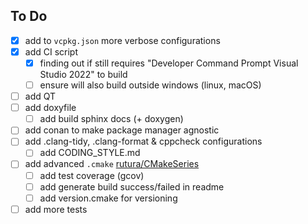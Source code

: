 ## To Do
- [x] add to `vcpkg.json` more verbose configurations
- [x] add CI script
	- [x] finding out if still requires "Developer Command Prompt Visual Studio 2022" to build
	- [ ] ensure will also build outside windows (linux, macOS)
- [ ] add QT
- [ ] add doxyfile
	- [ ] add build sphinx docs (+ doxygen)	
- [ ] add conan to make package manager agnostic
- [ ] add .clang-tidy, .clang-format & cppcheck configurations
	- [ ] add CODING_STYLE.md
- [ ] add advanced `.cmake` [rutura/CMakeSeries](https://github.com/rutura/CMakeSeries/tree/main/Ep034/rooster/cmake)
	- [ ] add test coverage (gcov)
	- [ ] add generate build success/failed in readme
	- [ ] add version.cmake for versioning
- [ ] add more tests